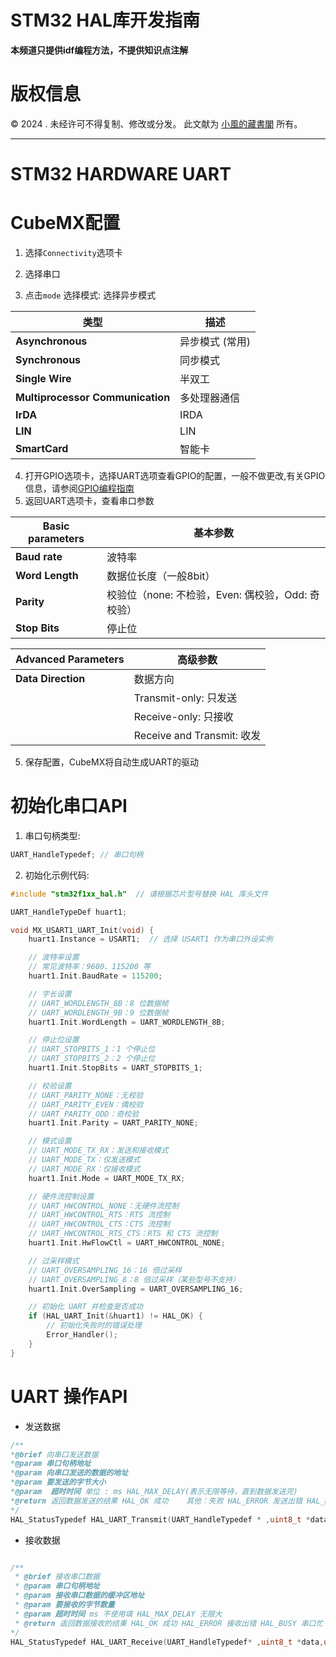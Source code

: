 # STM32 HAL库开发指南
**本频道只提供idf编程方法，不提供知识点注解**

# 版权信息

© 2024 . 未经许可不得复制、修改或分发。 此文献为 [小風的藏書閣](https://t.me/xfp2333) 所有。

---

# STM32 HARDWARE UART

# CubeMX配置
1. 选择`Connectivity`选项卡

2. 选择串口
3. 点击`mode` 选择模式: 选择异步模式

| 类型                          | 描述         |
|-------------------------------|--------------|
| **Asynchronous**               | 异步模式 (常用) |
| **Synchronous**                | 同步模式     |
| **Single Wire**                | 半双工       |
| **Multiprocessor Communication**| 多处理器通信  |
| **IrDA**                        | IRDA         |
| **LIN**                         | LIN          |
| **SmartCard**                  | 智能卡       |

4. 打开GPIO选项卡，选择UART选项查看GPIO的配置，一般不做更改,有关GPIO信息，请参阅[GPIO编程指南](/GPIO/GPIO.md)
5. 返回UART选项卡，查看串口参数

| **Basic parameters**           | **基本参数**      |
|---------------------------------|-------------------|
| **Baud rate**                  | 波特率            |
| **Word Length**                | 数据位长度（一般8bit）|
| **Parity**                     | 校验位（none: 不检验，Even: 偶校验，Odd: 奇校验） |
| **Stop Bits**                  | 停止位            |

| **Advanced Parameters**        | **高级参数**      |
|---------------------------------|-------------------|
| **Data Direction**             | 数据方向          |
|                                 | Transmit-only: 只发送 |
|                                 | Receive-only: 只接收 |
|                                 | Receive and Transmit: 收发 |


5.  保存配置，CubeMX将自动生成UART的驱动

# 初始化串口API

1. 串口句柄类型: 

```c
UART_HandleTypedef; // 串口句柄
```


2. 初始化示例代码:
```c
#include "stm32f1xx_hal.h"  // 请根据芯片型号替换 HAL 库头文件

UART_HandleTypeDef huart1;

void MX_USART1_UART_Init(void) {
    huart1.Instance = USART1;  // 选择 USART1 作为串口外设实例

    // 波特率设置
    // 常见波特率：9600、115200 等
    huart1.Init.BaudRate = 115200;

    // 字长设置
    // UART_WORDLENGTH_8B：8 位数据帧
    // UART_WORDLENGTH_9B：9 位数据帧
    huart1.Init.WordLength = UART_WORDLENGTH_8B;

    // 停止位设置
    // UART_STOPBITS_1：1 个停止位
    // UART_STOPBITS_2：2 个停止位
    huart1.Init.StopBits = UART_STOPBITS_1;

    // 校验设置
    // UART_PARITY_NONE：无校验
    // UART_PARITY_EVEN：偶校验
    // UART_PARITY_ODD：奇校验
    huart1.Init.Parity = UART_PARITY_NONE;

    // 模式设置
    // UART_MODE_TX_RX：发送和接收模式
    // UART_MODE_TX：仅发送模式
    // UART_MODE_RX：仅接收模式
    huart1.Init.Mode = UART_MODE_TX_RX;

    // 硬件流控制设置
    // UART_HWCONTROL_NONE：无硬件流控制
    // UART_HWCONTROL_RTS：RTS 流控制
    // UART_HWCONTROL_CTS：CTS 流控制
    // UART_HWCONTROL_RTS_CTS：RTS 和 CTS 流控制
    huart1.Init.HwFlowCtl = UART_HWCONTROL_NONE;

    // 过采样模式
    // UART_OVERSAMPLING_16：16 倍过采样
    // UART_OVERSAMPLING_8：8 倍过采样（某些型号不支持）
    huart1.Init.OverSampling = UART_OVERSAMPLING_16;

    // 初始化 UART 并检查是否成功
    if (HAL_UART_Init(&huart1) != HAL_OK) {
        // 初始化失败时的错误处理
        Error_Handler();
    }
}


```
# UART 操作API

- 发送数据 
```c
/**
*@brief 向串口发送数据
*@param 串口句柄地址
*@param 向串口发送的数据的地址
*@param 要发送的字节大小
*@param  超时时间 单位 : ms HAL_MAX_DELAY(表示无限等待，直到数据发送完)
*@return 返回数据发送的结果 HAL_OK 成功    其他：失败 HAL_ERROR 发送出错 HAL_BUSY 串口忙 HAL_TIMEOUT 发送超时
*/
HAL_StatusTypedef HAL_UART_Transmit(UART_HandleTypedef * ,uint8_t *data,uint16_t size,uint32_t Timeout);

```

- 接收数据

```c

/**
 * @brief 接收串口数据
 * @param 串口句柄地址
 * @param 接收串口数据的缓冲区地址
 * @param 要接收的字节数量
 * @param 超时时间 ms 不使用填 HAL_MAX_DELAY 无限大
 * @return 返回数据接收的结果 HAL_OK 成功 HAL_ERROR 接收出错 HAL_BUSY 串口忙 HAL_TIMEOUT 接收超时
*/
HAL_StatusTypedef HAL_UART_Receive(UART_HandleTypedef* ,uint8_t *data,uint16_t size,uint32_t Timeout);

```